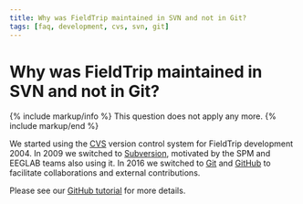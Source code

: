 ```yaml
---
title: Why was FieldTrip maintained in SVN and not in Git?
tags: [faq, development, cvs, svn, git]
---
```


# Why was FieldTrip maintained in SVN and not in Git?

{% include markup/info %}
This question does not apply any more.
{% include markup/end %}

We started using the [CVS](/development/cvs) version control system for FieldTrip development 2004. In 2009 we switched to [Subversion](/development/svn), motivated by the SPM and EEGLAB teams also using it. In 2016 we switched to [Git](/development/git) and [GitHub](http://github.com) to facilitate collaborations and external contributions.

Please see our [GitHub tutorial](/development/git) for more details.
